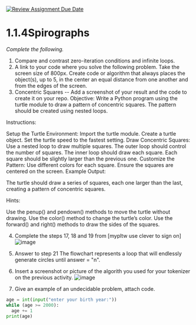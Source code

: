 [![Review Assignment Due Date](https://classroom.github.com/assets/deadline-readme-button-22041afd0340ce965d47ae6ef1cefeee28c7c493a6346c4f15d667ab976d596c.svg)](https://classroom.github.com/a/SkD24yV8)
# 1.1.4Spirographs

*Complete the following.*

1. Compare and contrast zero-iteration conditions and infinite loops.
2. A link to your code where you solve the following problem. Take the screen size of 800px. Create code or algorithm that always places the object(s), up to 5, in the center an equal distance from one another and from the edges of the screen.
3. Concentric Squares -- Add a screenshot of your result and the code to create it on your repo.
Objective: Write a Python program using the turtle module to draw a pattern of concentric squares. The pattern should be created using nested loops.

Instructions:

Setup the Turtle Environment:
Import the turtle module.
Create a turtle object.
Set the turtle speed to the fastest setting.
Draw Concentric Squares:
Use a nested loop to draw multiple squares.
The outer loop should control the number of squares.
The inner loop should draw each square.
Each square should be slightly larger than the previous one.
Customize the Pattern:
Use different colors for each square.
Ensure the squares are centered on the screen.
Example Output:

The turtle should draw a series of squares, each one larger than the last, creating a pattern of concentric squares.

Hints:

Use the penup() and pendown() methods to move the turtle without drawing.
Use the color() method to change the turtle’s color.
Use the forward() and right() methods to draw the sides of the squares.


4. Complete the steps 17, 18 and 19 from [mypltw use clever to sign on]
![image](https://github.com/user-attachments/assets/8550b0cf-d26e-4443-931a-5bd7c72cc39f)

5. Answer to step 21
The flowchart represents a loop that will endlessly generate circles until answer = "n". 
6. Insert a screenshot or picture of the algorith you used for your tokenizer on the previous activity.
![image](https://github.com/user-attachments/assets/a14d9aac-d8dd-4746-a104-0c4e1369be10)

7. Give an example of an undecidable problem, attach code.
```python
age = int(input("enter your birth year:"))
while (age >= 2000):
  age += 1
print(age)
```

